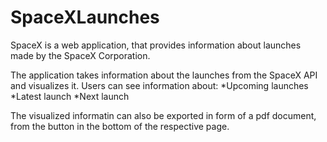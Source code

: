 # SpaceXLaunches

SpaceX is a web application, that provides information about launches made by the SpaceX Corporation.

The application takes information about the launches from the SpaceX API and visualizes it. Users can see information about: *Upcoming launches *Latest launch *Next launch

The visualized informatin can also be exported in form of a pdf document, from the button in the bottom of the respective page.
